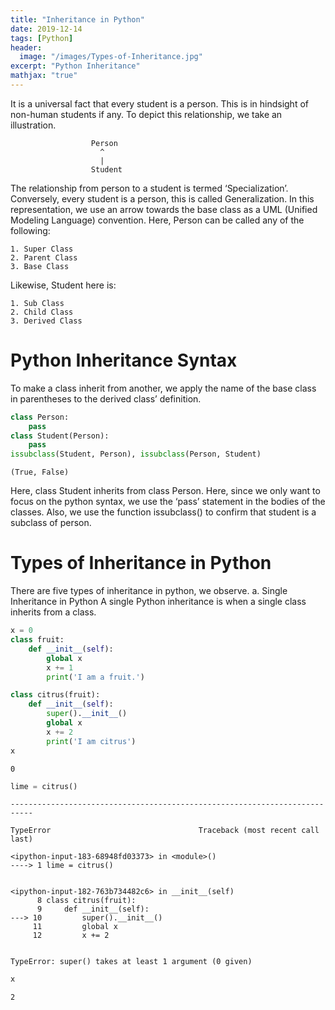```yaml
---
title: "Inheritance in Python"
date: 2019-12-14
tags: [Python]
header:
  image: "/images/Types-of-Inheritance.jpg"
excerpt: "Python Inheritance"
mathjax: "true"
---
```

It is a universal fact that every student is a person. This is in hindsight of
non-human students if any. To depict this relationship, we take an illustration.

                      Person
                        ^
                        |
                      Student
The relationship from person to a student is termed ‘Specialization’. Conversely,
every student is a person, this is called Generalization. In this representation,
we use an arrow towards the base class as a UML (Unified Modeling Language) convention.
Here, Person can be called any of the following:

    1. Super Class
    2. Parent Class
    3. Base Class

Likewise, Student here is:

    1. Sub Class
    2. Child Class
    3. Derived Class              


# Python Inheritance Syntax
To make a class inherit from another, we apply the name of the base class in parentheses to the derived class’ definition.


```python
class Person:
    pass
class Student(Person):
    pass
issubclass(Student, Person), issubclass(Person, Student)
```




    (True, False)


Here, class Student inherits from class Person. Here, since we only want to focus
on the python syntax, we use the ‘pass’ statement in the bodies of the classes.
Also, we use the function issubclass() to confirm that student is a subclass of person.
# Types of Inheritance in Python
There are five types of inheritance in python, we observe.
a. Single Inheritance in Python
A single Python inheritance is when a single class inherits from a class.

```python
x = 0
class fruit:
    def __init__(self):
        global x
        x += 1
        print('I am a fruit.')

class citrus(fruit):
    def __init__(self):
        super().__init__()
        global x
        x += 2
        print('I am citrus')
x
```




    0




```python
lime = citrus()
```


    ---------------------------------------------------------------------------

    TypeError                                 Traceback (most recent call last)

    <ipython-input-183-68948fd03373> in <module>()
    ----> 1 lime = citrus()


    <ipython-input-182-763b734482c6> in __init__(self)
          8 class citrus(fruit):
          9     def __init__(self):
    ---> 10         super().__init__()
         11         global x
         12         x += 2


    TypeError: super() takes at least 1 argument (0 given)



```python
x
```




    2




```python

```
